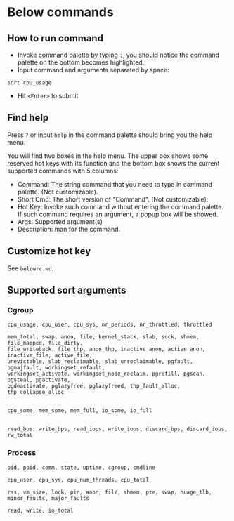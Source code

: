 # Below commands

## How to run command
* Invoke command palette by typing `:`, you should notice the command palette on the bottom becomes highlighted.
* Input command and arguments separated by space:
```
sort cpu_usage
```
* Hit `<Enter>` to submit

## Find help
Press `?` or input `help` in the command palette should bring you the help menu.

You will find two boxes in the help menu. The upper box shows some reserved hot keys with its function and the bottom box
shows the current supported commands with 5 columns:
* Command: The string command that you need to type in command palette. (Not customizable).
* Short Cmd: The short version of "Command". (Not customizable).
* Hot Key: Invoke such command without entering the command palette. If such command requires an argument, a popup box will be showed.
* Args: Supported argument(s)
* Description: man for the command.

## Customize hot key
See `belowrc.md`.

## Supported sort arguments
### Cgroup
```
cpu_usage, cpu_user, cpu_sys, nr_periods, nr_throttled, throttled

mem_total, swap, anon, file, kernel_stack, slab, sock, shmem, file_mapped, file_dirty,
file_writeback, file_thp, anon_thp, inactive_anon, active_anon, inactive_file, active_file,
unevictable, slab_reclaimable, slab_unreclaimable, pgfault, pgmajfault, workingset_refault,
workingset_activate, workingset_node_reclaim, pgrefill, pgscan, pgsteal, pgactivate,
pgdeactivate, pglazyfree, pglazyfreed, thp_fault_alloc, thp_collapse_alloc


cpu_some, mem_some, mem_full, io_some, io_full


read_bps, write_bps, read_iops, write_iops, discard_bps, discard_iops, rw_total
```

### Process
```
pid, ppid, comm, state, uptime, cgroup, cmdline

cpu_user, cpu_sys, cpu_num_threads, cpu_total

rss, vm_size, lock, pin, anon, file, shmem, pte, swap, huage_tlb, minor_faults, major_faults

read, write, io_total
```
